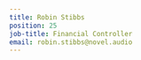 ```yaml
---
title: Robin Stibbs
position: 25
job-title: Financial Controller
email: robin.stibbs@novel.audio
---
```


